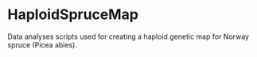 # HaploidSpruceMap

Data analyses scripts used for creating a haploid genetic map for Norway spruce (Picea abies).
